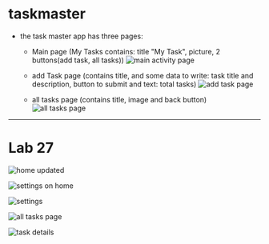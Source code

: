 # taskmaster
* the task master app has three pages:
    * Main page (My Tasks contains: title "My Task", picture, 2 buttons(add task, all tasks))
      ![main activity page](screenShots/main.png)
      
    * add Task page (contains title, and some data to write: task title and description, button to submit and  text: total tasks)
      ![add task page](screenShots/add.jpg)
      
    * all tasks page (contains title, image and back button)
      ![all tasks page](screenShots/all.jpg)
      
------------------------------------------------------------

# Lab 27 

![home updated ](screenShots/home.png)


![settings on home](screenShots/sett.png)


![settings](screenShots/settings.png)

![all tasks page](screenShots/all.jpg)


![task details](screenShots/read.png)